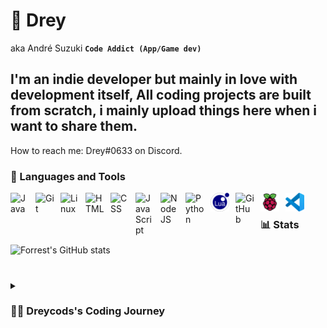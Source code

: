 
# 💫 Drey
aka André Suzuki
**`Code Addict (App/Game dev)`**

I'm an indie developer but mainly in love with development itself, All coding projects are built from scratch, i mainly upload things here when i want to share them.
---
How to reach me: Drey#0633 on Discord.

### 🧰 Languages and Tools

<img align="left" alt="Java" width="30px" style="padding-right:10px;" src="https://cdn.jsdelivr.net/gh/devicons/devicon/icons/java/java-original.svg"/>
<img align="left" alt="Git" width="30px" style="padding-right:10px;" src="https://cdn.jsdelivr.net/gh/devicons/devicon/icons/git/git-original.svg" />
<img align="left" alt="Linux" width="30px" style="padding-right:10px;" src="https://cdn.jsdelivr.net/gh/devicons/devicon/icons/linux/linux-original.svg" />
<img align="left" alt="HTML" width="30px" style="padding-right:10px;" src="https://cdn.jsdelivr.net/gh/devicons/devicon/icons/html5/html5-plain.svg" />
<img align="left" alt="CSS" width="30px" style="padding-right:10px;" src="https://cdn.jsdelivr.net/gh/devicons/devicon/icons/css3/css3-plain.svg" />
<img align="left" alt="JavaScript" width="30px" style="padding-right:10px;" src="https://cdn.jsdelivr.net/gh/devicons/devicon/icons/javascript/javascript-plain.svg" />
<img align="left" alt="NodeJS" width="30px" style="padding-right:10px;" src="https://cdn.jsdelivr.net/gh/devicons/devicon/icons/nodejs/nodejs-original.svg" />
<img align="left" alt="Python" width="30px" style="padding-right:10px;" src="https://cdn.jsdelivr.net/gh/devicons/devicon/icons/python/python-plain.svg" />
<img align="left" alt="Lua" width="30px" style="padding-right:10px;" src="https://github.com/devicons/devicon/blob/v2.15.1/icons/lua/lua-original-wordmark.svg" />
<img align="left" alt="GitHub" width="30px" style="padding-right:10px;" src="https://cdn.jsdelivr.net/gh/devicons/devicon/icons/github/github-original.svg" />
<img align="left" alt="Raspberrypi" width="30px" style="padding-right:10px;" src="https://github.com/devicons/devicon/blob/v2.15.1/icons/raspberrypi/raspberrypi-original.svg" />
<img align="left" alt="VSC" width="30px" style="padding-right:10px;" src="https://github.com/devicons/devicon/blob/v2.15.1/icons/vscode/vscode-original.svg" />
<br />

### 📊 Stats

![Forrest's GitHub stats](https://github-readme-stats.vercel.app/api?username=dreycod&show_icons=true&theme=gruvbox)

<!-- ![GitHub Streak](https://streak-stats.demolab.com?user=dreycod&theme=gruvbox&border_radius=4.5) -->

#

<details>
 <summary><h3>👨‍💻 Dreycods's Coding Journey</h3></summary>
 I started my coding journey as 14 years old when i arrived in france, with a passion to learn everything, i remember that i took my summer's holiday to learn how to code in LUA to make my own roblox game, i really enjoy project development itself, taking a concept and turning it into reality. 
 I made a lot of projects, but barely finished most of them, i guess that's one of my cons, but i learned a lot with them.
 i didn't just stay with lua, i made some couple projects in unity, godot.
 However, i'm trying to find a specific thing i should master, i know it has to do with development but i'm not sure of what it is exactly.
I wish you the best for your code journey!💫
